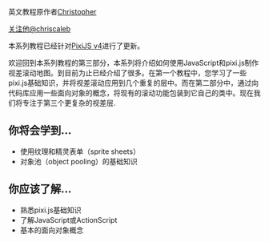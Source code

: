英文教程原作者[Christopher](http://www.yeahbutisitflash.com/?author=1)

[关注他@chriscaleb](https://twitter.com/intent/follow?screen_name=chriscaleb)

本系列教程已经针对[PixiJS v4](http://www.pixijs.com/)进行了更新。

欢迎回到本系列教程的第三部分，本系列将介绍如何使用JavaScript和pixi.js制作视差滚动地图。到目前为止已经介绍了很多。在第一个教程中，您学习了一些pixi.js基础知识，并将视差滚动应用到几个重复的层中。而在第二部分中，通过向代码库应用一些面向对象的概念，将现有的滚动功能包装到它自己的类中。现在我们将专注于第三个更复杂的视差层.

## 你将会学到...

- 使用纹理和精灵表单（sprite sheets）
- 对象池（object pooling）的基础知识

## 你应该了解...

- 熟悉pixi.js基础知识
- 了解JavaScript或ActionScript
- 基本的面向对象概念
